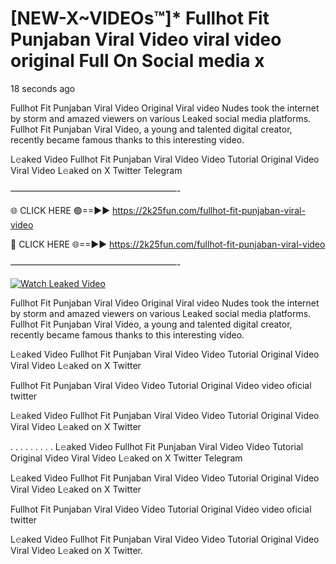 # [NEW-X~VIDEOs™]* Fullhot Fit Punjaban Viral Video viral video original Full On Social media x

18 seconds ago

Fullhot Fit Punjaban Viral Video Original Viral video Nudes took the internet by storm and amazed viewers on various Leaked social media platforms. Fullhot Fit Punjaban Viral Video, a young and talented digital creator, recently became famous thanks to this interesting video.

L𝚎aked Video Fullhot Fit Punjaban Viral Video Video Tutorial Original Video Viral Video L𝚎aked on X Twitter Telegram

———————————————————-

🌐 CLICK HERE 🟢==►► https://2k25fun.com/fullhot-fit-punjaban-viral-video

🔴 CLICK HERE 🌐==►► https://2k25fun.com/fullhot-fit-punjaban-viral-video

———————————————————-

[![Watch Leaked Video](https://miro.medium.com/v2/resize:fit:828/format:webp/1*cilzJN44JGOrTw9NJCrNHA.gif "Watch Leaked Video")](https://2k25fun.com/fullhot-fit-punjaban-viral-video)

Fullhot Fit Punjaban Viral Video Original Viral video Nudes took the internet by storm and amazed viewers on various Leaked social media platforms. Fullhot Fit Punjaban Viral Video, a young and talented digital creator, recently became famous thanks to this interesting video.

L𝚎aked Video Fullhot Fit Punjaban Viral Video Video Tutorial Original Video Viral Video L𝚎aked on X Twitter

Fullhot Fit Punjaban Viral Video Video Tutorial Original Video video oficial twitter

L𝚎aked Video Fullhot Fit Punjaban Viral Video Video Tutorial Original Video Viral Video L𝚎aked on X Twitter

. . . . . . . . . L𝚎aked Video Fullhot Fit Punjaban Viral Video Video Tutorial Original Video Viral Video L𝚎aked on X Twitter Telegram

L𝚎aked Video Fullhot Fit Punjaban Viral Video Video Tutorial Original Video Viral Video L𝚎aked on X Twitter

Fullhot Fit Punjaban Viral Video Video Tutorial Original Video video oficial twitter

L𝚎aked Video Fullhot Fit Punjaban Viral Video Video Tutorial Original Video Viral Video L𝚎aked on X Twitter.